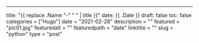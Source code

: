 ---
title: "{{ replace .Name "-" " " | title }}"
date: {{ .Date }}
draft: false
toc: false
categories = ["Hugo"]
date = "2021-02-28"
description = ""
featured = "pic01.jpg"
featuredalt = ""
featuredpath = "date"
linktitle = ""
slug = "python"
type = "post"
